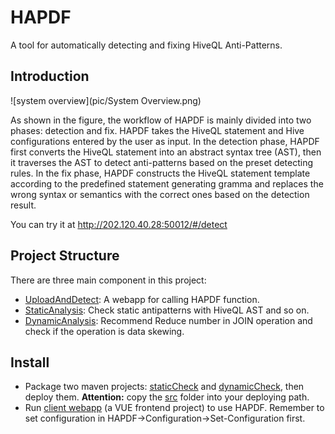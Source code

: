 # HAPDF
A tool for automatically detecting and fixing HiveQL Anti-Patterns.

## Introduction
![system overview](pic/System Overview.png)

As shown in the figure, the workflow of HAPDF is mainly divided into two phases: detection and fix. HAPDF takes the HiveQL
statement and Hive configurations entered by the user as input. In the detection phase, HAPDF first converts the HiveQL 
statement into an abstract syntax tree (AST), then it traverses the AST to detect anti-patterns based on the preset detecting 
rules. In the fix phase, HAPDF constructs the HiveQL statement template according to the predefined statement generating 
gramma and replaces the wrong syntax or semantics with the correct ones based on the detection result.

You can try it at http://202.120.40.28:50012/#/detect

## Project Structure
There are three main component in this project:

* [UploadAndDetect](UploadAndDetect): A webapp for calling HAPDF function.
* [StaticAnalysis](https://github.com/ChrisCN97/HAPDF/tree/main/StaticAnalysis): Check static antipatterns with HiveQL 
AST and so on.
* [DynamicAnalysis](https://github.com/ChrisCN97/HAPDF/tree/main/DynamicAnalysis): Recommend Reduce number in JOIN operation
and check if the operation is data skewing.

## Install
* Package two maven projects: [staticCheck](https://github.com/ChrisCN97/HAPDF/tree/main/StaticAnalysis) and 
[dynamicCheck](https://github.com/ChrisCN97/HAPDF/tree/main/DynamicAnalysis/hivecheck), then deploy them. 
**Attention:** copy the [src](https://github.com/ChrisCN97/HAPDF/tree/main/src) folder into your deploying path.
* Run [client webapp](https://github.com/ChrisCN97/HAPDF/tree/main/UploadAndDetect/UploadAndDetect) (a VUE frontend project) to use HAPDF. 
Remember to set configuration in HAPDF->Configuration->Set-Configuration first.

